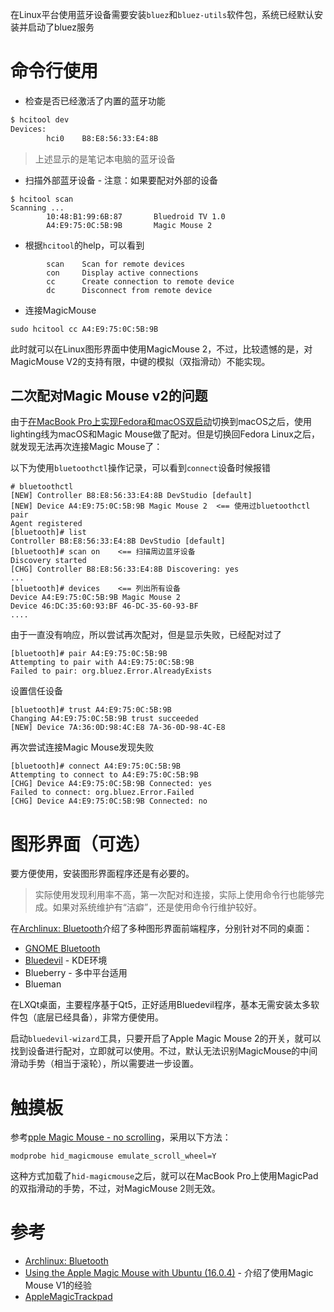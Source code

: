 在Linux平台使用蓝牙设备需要安装`bluez`和`bluez-utils`软件包，系统已经默认安装并启动了bluez服务

# 命令行使用

* 检查是否已经激活了内置的蓝牙功能

```bash
$ hcitool dev
Devices:
        hci0    B8:E8:56:33:E4:8B
```

> 上述显示的是笔记本电脑的蓝牙设备

* 扫描外部蓝牙设备 - 注意：如果要配对外部的设备

```
$ hcitool scan
Scanning ...
        10:48:B1:99:6B:87       Bluedroid TV 1.0
        A4:E9:75:0C:5B:9B       Magic Mouse 2
```

* 根据`hcitool`的help，可以看到

```
        scan    Scan for remote devices
        con     Display active connections
        cc      Create connection to remote device
        dc      Disconnect from remote device
```

* 连接MagicMouse

```
sudo hcitool cc A4:E9:75:0C:5B:9B
```

此时就可以在Linux图形界面中使用MagicMouse 2，不过，比较遗憾的是，对MagicMouse V2的支持有限，中键的模拟（双指滑动）不能实现。

## 二次配对Magic Mouse v2的问题

由于[在MacBook Pro上实现Fedora和macOS双启动](fedora/multiboot_fedora_and_macOS)切换到macOS之后，使用lighting线为macOS和Magic Mouse做了配对。但是切换回Fedora Linux之后，就发现无法再次连接Magic Mouse了：

以下为使用`bluetoothctl`操作记录，可以看到`connect`设备时候报错

```
# bluetoothctl 
[NEW] Controller B8:E8:56:33:E4:8B DevStudio [default]
[NEW] Device A4:E9:75:0C:5B:9B Magic Mouse 2  <== 使用过bluetoothctl pair
Agent registered
[bluetooth]# list
Controller B8:E8:56:33:E4:8B DevStudio [default]
[bluetooth]# scan on    <== 扫描周边蓝牙设备
Discovery started
[CHG] Controller B8:E8:56:33:E4:8B Discovering: yes
...
[bluetooth]# devices    <== 列出所有设备
Device A4:E9:75:0C:5B:9B Magic Mouse 2
Device 46:DC:35:60:93:BF 46-DC-35-60-93-BF
....
```

由于一直没有响应，所以尝试再次配对，但是显示失败，已经配对过了

```
[bluetooth]# pair A4:E9:75:0C:5B:9B
Attempting to pair with A4:E9:75:0C:5B:9B
Failed to pair: org.bluez.Error.AlreadyExists
```

设置信任设备

```
[bluetooth]# trust A4:E9:75:0C:5B:9B
Changing A4:E9:75:0C:5B:9B trust succeeded
[NEW] Device 7A:36:0D:98:4C:E8 7A-36-0D-98-4C-E8
```

再次尝试连接Magic Mouse发现失败

```
[bluetooth]# connect A4:E9:75:0C:5B:9B
Attempting to connect to A4:E9:75:0C:5B:9B
[CHG] Device A4:E9:75:0C:5B:9B Connected: yes
Failed to connect: org.bluez.Error.Failed
[CHG] Device A4:E9:75:0C:5B:9B Connected: no
```


# 图形界面（可选）

要方便使用，安装图形界面程序还是有必要的。

> 实际使用发现利用率不高，第一次配对和连接，实际上使用命令行也能够完成。如果对系统维护有“洁癖”，还是使用命令行维护较好。

在[Archlinux: Bluetooth](https://wiki.archlinux.org/index.php/bluetooth)介绍了多种图形界面前端程序，分别针对不同的桌面：

* [GNOME Bluetooth](https://wiki.gnome.org/Projects/GnomeBluetooth)
* [Bluedevil](https://projects.kde.org/projects/kde/workspace/bluedevil) - KDE环境
* Blueberry - 多中平台适用
* Blueman

在LXQt桌面，主要程序基于Qt5，正好适用Bluedevil程序，基本无需安装太多软件包（底层已经具备），非常方便使用。

启动`bluedevil-wizard`工具，只要开启了Apple Magic Mouse 2的开关，就可以找到设备进行配对，立即就可以使用。不过，默认无法识别MagicMouse的中间滑动手势（相当于滚轮），所以需要进一步设置。

# 触摸板

参考[pple Magic Mouse - no scrolling](https://bbs.archlinux.org/viewtopic.php?id=210091)，采用以下方法：


```
modprobe hid_magicmouse emulate_scroll_wheel=Y
```

这种方式加载了`hid-magicmouse`之后，就可以在MacBook Pro上使用MagicPad的双指滑动的手势，不过，对MagicMouse 2则无效。

# 参考

* [Archlinux: Bluetooth](https://wiki.archlinux.org/index.php/bluetooth)
* [Using the Apple Magic Mouse with Ubuntu (16.0.4)](http://sneclacson.blogspot.com/2016/09/using-apple-magic-mouse-with-ubuntu-1604.html) - 介绍了使用Magic Mouse V1的经验
* [AppleMagicTrackpad](https://wiki.ubuntu.com/Multitouch/AppleMagicTrackpad)